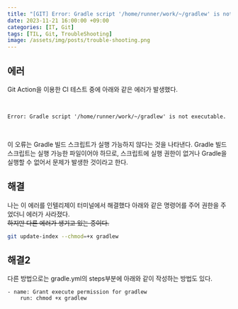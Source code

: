 ```yaml
---
title: "[GIT] Error: Gradle script '/home/runner/work/~/gradlew' is not executable. 해결"
date: 2023-11-21 16:00:00 +09:00
categories: [IT, Git]
tags: [TIL, Git, TroubleShooting]
image: /assets/img/posts/trouble-shooting.png
---
```


## 에러
Git Action을 이용한 CI 테스트 중에 아래와 같은 에러가 발생했다. 

<br/>

`Error: Gradle script '/home/runner/work/~/gradlew' is not executable.`

<br/>

이 오류는 Gradle 빌드 스크립트가 실행 가능하지 않다는 것을 나타낸다. Gradle 빌드 스크립트는 실행 가능한 파일이어야 하므로, 스크립트에 실행 권한이 없거나 Gradle을 실행할 수 없어서 문제가 발생한 것이라고 한다.

## 해결
나는 이 에러를 인텔리제이 터미널에서 해결했다
아래와 같은 명령어를 주어 권한을 주었더니 에러가 사라졌다.     
~~하지만 다른 에러가 생기고 있는 중이다.~~

```bash
git update-index --chmod=+x gradlew
```

## 해결2
다른 방법으로는 gradle.yml의 steps부분에 아래와 같이 작성하는 방법도 있다.
```
- name: Grant execute permission for gradlew
	run: chmod +x gradlew
```
